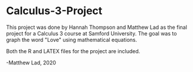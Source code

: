 # Calculus-3-Project

This project was done by Hannah Thompson and Matthew Lad as the final project for a Calculus 3 course at Samford University. The goal was to graph the word "Love" using mathematical equations.

Both the R and LATEX files for the project are included.

-Matthew Lad, 2020
